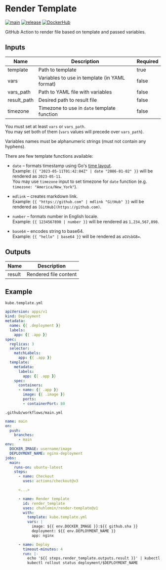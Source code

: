 # Render Template

[![main](https://github.com/chuhlomin/render-template/actions/workflows/main.yml/badge.svg)](https://github.com/chuhlomin/render-template/actions/workflows/main.yml)
[![release](https://github.com/chuhlomin/render-template/actions/workflows/release.yml/badge.svg)](https://github.com/chuhlomin/render-template/actions/workflows/release.yml)
[![DockerHub](https://img.shields.io/badge/docker-hub-4988CC)](https://hub.docker.com/repository/docker/chuhlomin/render-template)

GitHub Action to render file based on template and passed variables.

## Inputs

| Name        | Description                                   | Required |
|-------------|-----------------------------------------------|----------|
| template    | Path to template                              | true     |
| vars        | Variables to use in template (in YAML format) | false    |
| vars_path   | Path to YAML file with variables              | false    |
| result_path | Desired path to result file                   | false    |
| timezone    | Timezone to use in `date` template function   | false    |

You must set at least `vars` or `vars_path`.  
You may set both of them (`vars` values will precede over `vars_path`).

Variables names must be alphanumeric strings (must not contain any hyphens).

There are few template functions available:

- `date` – formats timestamp using Go's [time layout](https://golang.org/pkg/time/#pkg-constants).  
  Example: `{{ "2023-05-11T01:42:04Z" | date "2006-01-02" }}` will be rendered as `2023-05-11`.  
  You may use `timezone` input to set timezone for `date` function (e.g. `timezone: "America/New_York"`).

- `mdlink` – creates markdown link.  
  Example: `{{ "https://github.com" | mdlink "GitHub" }}` will be rendered as `[GitHub](https://github.com)`.

- `number` – formats number in English locale.  
  Example: `{{ 1234567890 | number }}` will be rendered as `1,234,567,890`.

- `base64` – encodes string to base64.  
  Example: `{{ "hello" | base64 }}` will be rendered as `aGVsbG8=`.

## Outputs

| Name   | Description           |
|--------|-----------------------|
| result | Rendered file content |

## Example

`kube.template.yml`

```yml
apiVersion: apps/v1
kind: Deployment
metadata:
  name: {{ .deployment }}
  labels:
    app: {{ .app }}
spec:
  replicas: 3
  selector:
    matchLabels:
      app: {{ .app }}
  template:
    metadata:
      labels:
        app: {{ .app }}
    spec:
      containers:
      - name: {{ .app }}
        image: {{ .image }}
        ports:
        - containerPort: 80
```

`.github/workflows/main.yml`

```yml
name: main
on:
  push:
    branches:
      - main
env:
  DOCKER_IMAGE: username/image
  DEPLOYMENT_NAME: nginx-deployment
jobs:
  main:
    runs-on: ubuntu-latest
    steps:
      - name: Checkout
        uses: actions/checkout@v3

      <...>

      - name: Render template
        id: render_template
        uses: chuhlomin/render-template@v1
        with:
          template: kube.template.yml
          vars: |
            image: ${{ env.DOCKER_IMAGE }}:${{ github.sha }}
            deployment: ${{ env.DEPLOYMENT_NAME }}
            app: nginx

      - name: Deploy
        timeout-minutes: 4
        run: |-
          echo '${{ steps.render_template.outputs.result }}' | kubectl apply -f -
          kubectl rollout status deployment/$DEPLOYMENT_NAME
```
